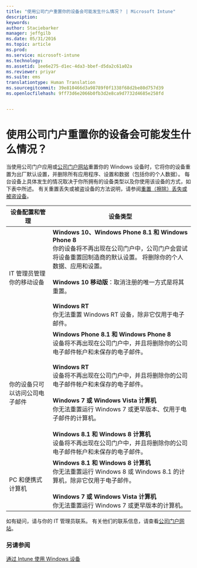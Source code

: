 ```yaml
---
title: "使用公司门户重置你的设备会可能发生什么情况？ | Microsoft Intune"
description: 
keywords: 
author: Staciebarker
manager: jeffgilb
ms.date: 05/31/2016
ms.topic: article
ms.prod: 
ms.service: microsoft-intune
ms.technology: 
ms.assetid: 1ee6e275-d1ec-4da3-bbef-d5da2c61a02a
ms.reviewer: priyar
ms.suite: ems
translationtype: Human Translation
ms.sourcegitcommit: 39e810466d3a98789f0f1338f68d2be80d757d39
ms.openlocfilehash: 9ff73d6e2066b0fb3d2e8ca9d7732d4685e258fd


---
```



# 使用公司门户重置你的设备会可能发生什么情况？

当使用公司门户应用或[公司门户网站](reset-your-device-cpwebsite.md)重置你的 Windows 设备时，它将你的设备重置为出厂默认设置，并删除所有应用程序、设置和数据（包括你的个人数据）。 每台设备上具体发生的情况取决于你所拥有的设备类型以及你使用该设备的方式，如下表中所述。 有关重置丢失或被盗设备的方法说明，请参阅[重置（擦除）丢失或被盗设备](reset-erase-your-lost-or-stolen-device-windows.md)。

|设备配置和管理|设备类型|
|---------------------------------------|---------------|
|IT 管理员管理你的移动设备|**Windows 10、Windows Phone 8.1 和 Windows Phone 8**</br>你的设备将不再出现在公司门户中，公司门户会尝试将设备重置回制造商的默认设置。 将删除你的个人数据、应用和设置。 <br /><br />**Windows 10 移动版**：取消注册的唯一方式是将其重置。<br /><br />**Windows RT**<br />你无法重置 Windows RT 设备，除非它仅用于电子邮件。|
|你的设备只可以访问公司电子邮件|**Windows Phone 8.1 和 Windows Phone 8**<br />设备将不再出现在公司门户中，并且将删除你的公司电子邮件帐户和未保存的电子邮件。<br /><br />**Windows RT**<br />设备将不再出现在公司门户中，并且将删除你的公司电子邮件帐户和未保存的电子邮件。<br /><br />**Windows 7 或 Windows Vista 计算机**<br />你无法重置运行 Windows 7 或更早版本、仅用于电子邮件的计算机。<br /><br />**Windows 8.1 和 Windows 8 计算机**<br />设备将不再出现在公司门户中，并且将删除你的公司电子邮件帐户和未保存的电子邮件。|
|PC 和便携式计算机|**Windows 8.1 和 Windows 8 计算机**<br />你无法重置运行 Windows 8 或 Windows 8.1 的计算机，除非它仅用于电子邮件。<br /><br />**Windows 7 或 Windows Vista 计算机**<br />你无法重置运行 Windows 7 或更早版本的计算机。|

如有疑问，请与你的 IT 管理员联系。 有关他们的联系信息，请查看[公司门户网站](http://portal.manage.microsoft.com)。

### 另请参阅
[通过 Intune 使用 Windows 设备](using-your-windows-device-with-intune.md)


<!--HONumber=Jun16_HO4-->


